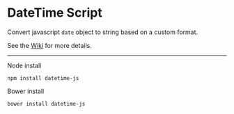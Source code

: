 # DateTime Script

Convert javascript `date` object to string based on a custom format.

See the [Wiki](https://github.com/mitzerh/dateTime.js/wiki) for more details.

---
Node install

```
npm install datetime-js
```

Bower install
```
bower install datetime-js
```
